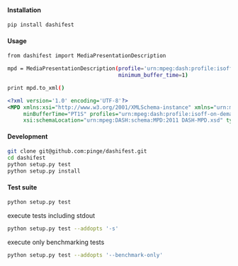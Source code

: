 #### Installation

```bash
pip install dashifest
```

#### Usage

```bash
from dashifest import MediaPresentationDescription

mpd = MediaPresentationDescription(profile='urn:mpeg:dash:profile:isoff-on-demand:2011',
                                   minimum_buffer_time=1)

print mpd.to_xml()
```

```xml
<?xml version='1.0' encoding='UTF-8'?>
<MPD xmlns:xsi="http://www.w3.org/2001/XMLSchema-instance" xmlns="urn:mpeg:DASH:schema:MPD:2011"
     minBufferTime="PT1S" profiles="urn:mpeg:dash:profile:isoff-on-demand:2011"
     xsi:schemaLocation="urn:mpeg:DASH:schema:MPD:2011 DASH-MPD.xsd" type="static"/>'
```

#### Development

```bash
git clone git@github.com:pinge/dashifest.git
cd dashifest
python setup.py test
python setup.py install
```

#### Test suite

```bash
python setup.py test
```

execute tests including stdout
```bash
python setup.py test --addopts '-s'
```

execute only benchmarking tests
```bash
python setup.py test --addopts '--benchmark-only'
```
